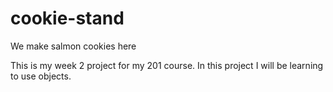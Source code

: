# cookie-stand
We make salmon cookies here

This is my week 2 project for my 201 course. In this project I will be learning to use objects. 
